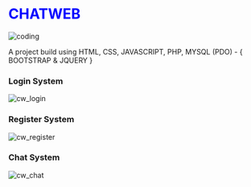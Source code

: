 <h1><font color="blue">CHATWEB</font></h1>

![coding](https://github.com/usercodemode/ChatWeb/assets/147582140/0f0415ff-9534-41b2-ac16-9a1bf8d5dd0c)

A project build using HTML, CSS, JAVASCRIPT, PHP, MYSQL (PDO) - { BOOTSTRAP & JQUERY }

<h3>Login System</h3>

![cw_login](https://github.com/usercodemode/ChatWeb/assets/147582140/3564bb67-8fdb-4fde-82a9-6c835fc2e4c1)

<h3>Register System</h3>

![cw_register](https://github.com/usercodemode/ChatWeb/assets/147582140/3445a903-3a8b-4b47-bb46-116071adc7b4)

<h3>Chat System</h3>

![cw_chat](https://github.com/usercodemode/ChatWeb/assets/147582140/0618f9a7-a63d-4224-95e1-f4e136e40379)
